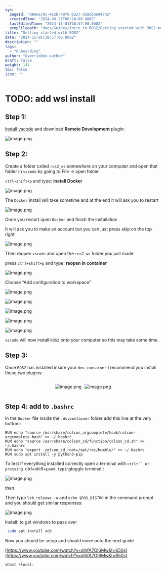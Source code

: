 ```yaml
---
sys:
  pageId: "89e0a78c-4e2b-4070-b327-d28cb0694742"
  createdTime: "2024-08-21T00:24:00.000Z"
  lastEditedTime: "2024-11-01T18:57:00.000Z"
  propFilepath: "docs/Guides/intro_to_ROS2/Getting started with ROS2.md"
title: "Getting started with ROS2"
date: "2024-11-01T18:57:00.000Z"
description: ""
tags:
  - "Onboarding"
author: "Overridden author"
draft: false
weight: 141
toc: false
icon: ""
---
```


# TODO: add wsl install

## Step 1:

[Install vscode](https://code.visualstudio.com/download) and download **Remote Development** plugin:

![image.png](https://prod-files-secure.s3.us-west-2.amazonaws.com/d518164a-d88e-44d1-a4ee-3adb3bd8bce0/efb52993-1881-4a40-b95e-6f020334f022/image.png?X-Amz-Algorithm=AWS4-HMAC-SHA256&X-Amz-Content-Sha256=UNSIGNED-PAYLOAD&X-Amz-Credential=ASIAZI2LB466R2BCVLUC%2F20250423%2Fus-west-2%2Fs3%2Faws4_request&X-Amz-Date=20250423T022210Z&X-Amz-Expires=3600&X-Amz-Security-Token=IQoJb3JpZ2luX2VjEFkaCXVzLXdlc3QtMiJHMEUCIFvsISWCo9LIaMnMs60r7Y5AUaI71pjmFD0alScfHCO6AiEA%2FNpFZQHggl%2BcJLmnJ7Doh99htI0%2B1wMZtjrqwatuyTIqiAQI4v%2F%2F%2F%2F%2F%2F%2F%2F%2F%2FARAAGgw2Mzc0MjMxODM4MDUiDBsvwtBub7MBH23CLCrcAx4ve293PGZ3tbLQMXNTcfHFk1srGl%2FhJ%2Fh7oxmviBy8WG3v2UOJnOFTBhwJy7KLOwV2a6o4Avib2Cm0xO7%2BE5zyX3V2uJH4svQw8fsiUk8CwLrCcwLmSphs7pJwk7eem1con6MF3%2BZGekm%2FKfzH7jJg8mJt6He%2FRdC%2FG58tj%2FROD3LwWFfIToKG4AkaK7RNbwbib6wIn2eIoXxLgSQBGisgwT7g0OKb5Zx6NmQxKbrUUraPd6tBo5RMtIIygvQwuM8NrQW5Z4wqRpbc%2FekRD7flElUlzKGqbLz1sdyKKfj2O2ZFjTLfjcSTcuyVgAHh2IDf3xs3eR2bUM7671NsY0ibFk%2B8eXS4By0PJfgRDyKVhxBQvPPkM97mJ5hwOCynWV8qTthQzxE5HsWpBThTuFfaXUZ49FAp1hEaqO5eXkP1%2BFPmixIvX%2Ba95X0ZK0TfAzRg%2BNCY%2BG90y9alx9ANF%2Bz7jpQupXg%2Ff9f3h9TA0%2Fz310yjHrVd0yHV3AzPy53OetPqofu%2BXsacXlGniRLje6a61ODOcakgxxJUqsv2lI3hJB5r%2B5EcgMDAT8UArOj6RcXf%2F8CgEdYLksyagHxfuRkVPwne3M42roarC%2BWgU5fKg5buRpP1kB0oz14LMPnzoMAGOqUBNfLOxyzAzUrgLCxXtSuMi73%2F6uGDPV8gUoqbc4qyVpqJjnEfJEND6MDLLOcJOK7h1P6wy3F1dW0hOIUxgOm6M2op6kWXRkIdFhOeeI5S%2FYDjuBaF84cOn80R891rdpgBFVlM2N6seTDeLMZxtrg%2BkBlcNv8SoVH6ZM44G016dbtqqzegsYm4Cm10Sd9Eb8TK7x3WRBm9zspZae%2BF82qxLlhbIK5g&X-Amz-Signature=e09add36baba0c76ed98e23196d215f57880922b2a032daff397b43dc99f7220&X-Amz-SignedHeaders=host&x-id=GetObject)

## Step 2:

Create a folder called `ros2_ws` somewhere on your computer and open that folder in `vscode` by going to File → open folder 

`ctrl+shift+p` and type: **Install Docker**

![image.png](https://prod-files-secure.s3.us-west-2.amazonaws.com/d518164a-d88e-44d1-a4ee-3adb3bd8bce0/2269dc0e-1cd5-47ff-bceb-c04ad9b2eab0/image.png?X-Amz-Algorithm=AWS4-HMAC-SHA256&X-Amz-Content-Sha256=UNSIGNED-PAYLOAD&X-Amz-Credential=ASIAZI2LB466R2BCVLUC%2F20250423%2Fus-west-2%2Fs3%2Faws4_request&X-Amz-Date=20250423T022210Z&X-Amz-Expires=3600&X-Amz-Security-Token=IQoJb3JpZ2luX2VjEFkaCXVzLXdlc3QtMiJHMEUCIFvsISWCo9LIaMnMs60r7Y5AUaI71pjmFD0alScfHCO6AiEA%2FNpFZQHggl%2BcJLmnJ7Doh99htI0%2B1wMZtjrqwatuyTIqiAQI4v%2F%2F%2F%2F%2F%2F%2F%2F%2F%2FARAAGgw2Mzc0MjMxODM4MDUiDBsvwtBub7MBH23CLCrcAx4ve293PGZ3tbLQMXNTcfHFk1srGl%2FhJ%2Fh7oxmviBy8WG3v2UOJnOFTBhwJy7KLOwV2a6o4Avib2Cm0xO7%2BE5zyX3V2uJH4svQw8fsiUk8CwLrCcwLmSphs7pJwk7eem1con6MF3%2BZGekm%2FKfzH7jJg8mJt6He%2FRdC%2FG58tj%2FROD3LwWFfIToKG4AkaK7RNbwbib6wIn2eIoXxLgSQBGisgwT7g0OKb5Zx6NmQxKbrUUraPd6tBo5RMtIIygvQwuM8NrQW5Z4wqRpbc%2FekRD7flElUlzKGqbLz1sdyKKfj2O2ZFjTLfjcSTcuyVgAHh2IDf3xs3eR2bUM7671NsY0ibFk%2B8eXS4By0PJfgRDyKVhxBQvPPkM97mJ5hwOCynWV8qTthQzxE5HsWpBThTuFfaXUZ49FAp1hEaqO5eXkP1%2BFPmixIvX%2Ba95X0ZK0TfAzRg%2BNCY%2BG90y9alx9ANF%2Bz7jpQupXg%2Ff9f3h9TA0%2Fz310yjHrVd0yHV3AzPy53OetPqofu%2BXsacXlGniRLje6a61ODOcakgxxJUqsv2lI3hJB5r%2B5EcgMDAT8UArOj6RcXf%2F8CgEdYLksyagHxfuRkVPwne3M42roarC%2BWgU5fKg5buRpP1kB0oz14LMPnzoMAGOqUBNfLOxyzAzUrgLCxXtSuMi73%2F6uGDPV8gUoqbc4qyVpqJjnEfJEND6MDLLOcJOK7h1P6wy3F1dW0hOIUxgOm6M2op6kWXRkIdFhOeeI5S%2FYDjuBaF84cOn80R891rdpgBFVlM2N6seTDeLMZxtrg%2BkBlcNv8SoVH6ZM44G016dbtqqzegsYm4Cm10Sd9Eb8TK7x3WRBm9zspZae%2BF82qxLlhbIK5g&X-Amz-Signature=713aeb78b52a759502f49684e0a19ba555d2238119dff2ce7673e4f0b58111dd&X-Amz-SignedHeaders=host&x-id=GetObject)

The `Docker` install will take sometime and at the end it will ask you to restart

![image.png](https://prod-files-secure.s3.us-west-2.amazonaws.com/d518164a-d88e-44d1-a4ee-3adb3bd8bce0/ed233f78-be33-4b1f-b89c-9c346c0e961e/image.png?X-Amz-Algorithm=AWS4-HMAC-SHA256&X-Amz-Content-Sha256=UNSIGNED-PAYLOAD&X-Amz-Credential=ASIAZI2LB466R2BCVLUC%2F20250423%2Fus-west-2%2Fs3%2Faws4_request&X-Amz-Date=20250423T022210Z&X-Amz-Expires=3600&X-Amz-Security-Token=IQoJb3JpZ2luX2VjEFkaCXVzLXdlc3QtMiJHMEUCIFvsISWCo9LIaMnMs60r7Y5AUaI71pjmFD0alScfHCO6AiEA%2FNpFZQHggl%2BcJLmnJ7Doh99htI0%2B1wMZtjrqwatuyTIqiAQI4v%2F%2F%2F%2F%2F%2F%2F%2F%2F%2FARAAGgw2Mzc0MjMxODM4MDUiDBsvwtBub7MBH23CLCrcAx4ve293PGZ3tbLQMXNTcfHFk1srGl%2FhJ%2Fh7oxmviBy8WG3v2UOJnOFTBhwJy7KLOwV2a6o4Avib2Cm0xO7%2BE5zyX3V2uJH4svQw8fsiUk8CwLrCcwLmSphs7pJwk7eem1con6MF3%2BZGekm%2FKfzH7jJg8mJt6He%2FRdC%2FG58tj%2FROD3LwWFfIToKG4AkaK7RNbwbib6wIn2eIoXxLgSQBGisgwT7g0OKb5Zx6NmQxKbrUUraPd6tBo5RMtIIygvQwuM8NrQW5Z4wqRpbc%2FekRD7flElUlzKGqbLz1sdyKKfj2O2ZFjTLfjcSTcuyVgAHh2IDf3xs3eR2bUM7671NsY0ibFk%2B8eXS4By0PJfgRDyKVhxBQvPPkM97mJ5hwOCynWV8qTthQzxE5HsWpBThTuFfaXUZ49FAp1hEaqO5eXkP1%2BFPmixIvX%2Ba95X0ZK0TfAzRg%2BNCY%2BG90y9alx9ANF%2Bz7jpQupXg%2Ff9f3h9TA0%2Fz310yjHrVd0yHV3AzPy53OetPqofu%2BXsacXlGniRLje6a61ODOcakgxxJUqsv2lI3hJB5r%2B5EcgMDAT8UArOj6RcXf%2F8CgEdYLksyagHxfuRkVPwne3M42roarC%2BWgU5fKg5buRpP1kB0oz14LMPnzoMAGOqUBNfLOxyzAzUrgLCxXtSuMi73%2F6uGDPV8gUoqbc4qyVpqJjnEfJEND6MDLLOcJOK7h1P6wy3F1dW0hOIUxgOm6M2op6kWXRkIdFhOeeI5S%2FYDjuBaF84cOn80R891rdpgBFVlM2N6seTDeLMZxtrg%2BkBlcNv8SoVH6ZM44G016dbtqqzegsYm4Cm10Sd9Eb8TK7x3WRBm9zspZae%2BF82qxLlhbIK5g&X-Amz-Signature=90a1d436a0b90e6edd11da316869bd8eaf328c5fb90442508a5434f7eaf92c69&X-Amz-SignedHeaders=host&x-id=GetObject)

Once you restart open `Docker` and finish the installation

It will ask you to make an account but you can just press skip on the top right

![image.png](https://prod-files-secure.s3.us-west-2.amazonaws.com/d518164a-d88e-44d1-a4ee-3adb3bd8bce0/21010ad9-1659-4fd9-9f59-9932a09b2a3d/image.png?X-Amz-Algorithm=AWS4-HMAC-SHA256&X-Amz-Content-Sha256=UNSIGNED-PAYLOAD&X-Amz-Credential=ASIAZI2LB466R2BCVLUC%2F20250423%2Fus-west-2%2Fs3%2Faws4_request&X-Amz-Date=20250423T022210Z&X-Amz-Expires=3600&X-Amz-Security-Token=IQoJb3JpZ2luX2VjEFkaCXVzLXdlc3QtMiJHMEUCIFvsISWCo9LIaMnMs60r7Y5AUaI71pjmFD0alScfHCO6AiEA%2FNpFZQHggl%2BcJLmnJ7Doh99htI0%2B1wMZtjrqwatuyTIqiAQI4v%2F%2F%2F%2F%2F%2F%2F%2F%2F%2FARAAGgw2Mzc0MjMxODM4MDUiDBsvwtBub7MBH23CLCrcAx4ve293PGZ3tbLQMXNTcfHFk1srGl%2FhJ%2Fh7oxmviBy8WG3v2UOJnOFTBhwJy7KLOwV2a6o4Avib2Cm0xO7%2BE5zyX3V2uJH4svQw8fsiUk8CwLrCcwLmSphs7pJwk7eem1con6MF3%2BZGekm%2FKfzH7jJg8mJt6He%2FRdC%2FG58tj%2FROD3LwWFfIToKG4AkaK7RNbwbib6wIn2eIoXxLgSQBGisgwT7g0OKb5Zx6NmQxKbrUUraPd6tBo5RMtIIygvQwuM8NrQW5Z4wqRpbc%2FekRD7flElUlzKGqbLz1sdyKKfj2O2ZFjTLfjcSTcuyVgAHh2IDf3xs3eR2bUM7671NsY0ibFk%2B8eXS4By0PJfgRDyKVhxBQvPPkM97mJ5hwOCynWV8qTthQzxE5HsWpBThTuFfaXUZ49FAp1hEaqO5eXkP1%2BFPmixIvX%2Ba95X0ZK0TfAzRg%2BNCY%2BG90y9alx9ANF%2Bz7jpQupXg%2Ff9f3h9TA0%2Fz310yjHrVd0yHV3AzPy53OetPqofu%2BXsacXlGniRLje6a61ODOcakgxxJUqsv2lI3hJB5r%2B5EcgMDAT8UArOj6RcXf%2F8CgEdYLksyagHxfuRkVPwne3M42roarC%2BWgU5fKg5buRpP1kB0oz14LMPnzoMAGOqUBNfLOxyzAzUrgLCxXtSuMi73%2F6uGDPV8gUoqbc4qyVpqJjnEfJEND6MDLLOcJOK7h1P6wy3F1dW0hOIUxgOm6M2op6kWXRkIdFhOeeI5S%2FYDjuBaF84cOn80R891rdpgBFVlM2N6seTDeLMZxtrg%2BkBlcNv8SoVH6ZM44G016dbtqqzegsYm4Cm10Sd9Eb8TK7x3WRBm9zspZae%2BF82qxLlhbIK5g&X-Amz-Signature=61d1690c01356d874888306a12bb98ebba1df389c4c97ae6f78a8ea9df70ae8b&X-Amz-SignedHeaders=host&x-id=GetObject)

Then reopen `vscode` and open the `ros2_ws` folder you just made

press `ctrl+shift+p` and type: **reopen in container**

![image.png](https://prod-files-secure.s3.us-west-2.amazonaws.com/d518164a-d88e-44d1-a4ee-3adb3bd8bce0/4e93b8c2-41ad-488c-8095-c74205196118/image.png?X-Amz-Algorithm=AWS4-HMAC-SHA256&X-Amz-Content-Sha256=UNSIGNED-PAYLOAD&X-Amz-Credential=ASIAZI2LB466R2BCVLUC%2F20250423%2Fus-west-2%2Fs3%2Faws4_request&X-Amz-Date=20250423T022210Z&X-Amz-Expires=3600&X-Amz-Security-Token=IQoJb3JpZ2luX2VjEFkaCXVzLXdlc3QtMiJHMEUCIFvsISWCo9LIaMnMs60r7Y5AUaI71pjmFD0alScfHCO6AiEA%2FNpFZQHggl%2BcJLmnJ7Doh99htI0%2B1wMZtjrqwatuyTIqiAQI4v%2F%2F%2F%2F%2F%2F%2F%2F%2F%2FARAAGgw2Mzc0MjMxODM4MDUiDBsvwtBub7MBH23CLCrcAx4ve293PGZ3tbLQMXNTcfHFk1srGl%2FhJ%2Fh7oxmviBy8WG3v2UOJnOFTBhwJy7KLOwV2a6o4Avib2Cm0xO7%2BE5zyX3V2uJH4svQw8fsiUk8CwLrCcwLmSphs7pJwk7eem1con6MF3%2BZGekm%2FKfzH7jJg8mJt6He%2FRdC%2FG58tj%2FROD3LwWFfIToKG4AkaK7RNbwbib6wIn2eIoXxLgSQBGisgwT7g0OKb5Zx6NmQxKbrUUraPd6tBo5RMtIIygvQwuM8NrQW5Z4wqRpbc%2FekRD7flElUlzKGqbLz1sdyKKfj2O2ZFjTLfjcSTcuyVgAHh2IDf3xs3eR2bUM7671NsY0ibFk%2B8eXS4By0PJfgRDyKVhxBQvPPkM97mJ5hwOCynWV8qTthQzxE5HsWpBThTuFfaXUZ49FAp1hEaqO5eXkP1%2BFPmixIvX%2Ba95X0ZK0TfAzRg%2BNCY%2BG90y9alx9ANF%2Bz7jpQupXg%2Ff9f3h9TA0%2Fz310yjHrVd0yHV3AzPy53OetPqofu%2BXsacXlGniRLje6a61ODOcakgxxJUqsv2lI3hJB5r%2B5EcgMDAT8UArOj6RcXf%2F8CgEdYLksyagHxfuRkVPwne3M42roarC%2BWgU5fKg5buRpP1kB0oz14LMPnzoMAGOqUBNfLOxyzAzUrgLCxXtSuMi73%2F6uGDPV8gUoqbc4qyVpqJjnEfJEND6MDLLOcJOK7h1P6wy3F1dW0hOIUxgOm6M2op6kWXRkIdFhOeeI5S%2FYDjuBaF84cOn80R891rdpgBFVlM2N6seTDeLMZxtrg%2BkBlcNv8SoVH6ZM44G016dbtqqzegsYm4Cm10Sd9Eb8TK7x3WRBm9zspZae%2BF82qxLlhbIK5g&X-Amz-Signature=8a9833d5710c2f149636ed5b8270f6a719748eb7ccbbe1e6f6e53cf46b208e86&X-Amz-SignedHeaders=host&x-id=GetObject)

Choose “Add configuration to workspace”

![image.png](https://prod-files-secure.s3.us-west-2.amazonaws.com/d518164a-d88e-44d1-a4ee-3adb3bd8bce0/9560b282-5060-4989-ba37-97e7b2c22476/image.png?X-Amz-Algorithm=AWS4-HMAC-SHA256&X-Amz-Content-Sha256=UNSIGNED-PAYLOAD&X-Amz-Credential=ASIAZI2LB466R2BCVLUC%2F20250423%2Fus-west-2%2Fs3%2Faws4_request&X-Amz-Date=20250423T022210Z&X-Amz-Expires=3600&X-Amz-Security-Token=IQoJb3JpZ2luX2VjEFkaCXVzLXdlc3QtMiJHMEUCIFvsISWCo9LIaMnMs60r7Y5AUaI71pjmFD0alScfHCO6AiEA%2FNpFZQHggl%2BcJLmnJ7Doh99htI0%2B1wMZtjrqwatuyTIqiAQI4v%2F%2F%2F%2F%2F%2F%2F%2F%2F%2FARAAGgw2Mzc0MjMxODM4MDUiDBsvwtBub7MBH23CLCrcAx4ve293PGZ3tbLQMXNTcfHFk1srGl%2FhJ%2Fh7oxmviBy8WG3v2UOJnOFTBhwJy7KLOwV2a6o4Avib2Cm0xO7%2BE5zyX3V2uJH4svQw8fsiUk8CwLrCcwLmSphs7pJwk7eem1con6MF3%2BZGekm%2FKfzH7jJg8mJt6He%2FRdC%2FG58tj%2FROD3LwWFfIToKG4AkaK7RNbwbib6wIn2eIoXxLgSQBGisgwT7g0OKb5Zx6NmQxKbrUUraPd6tBo5RMtIIygvQwuM8NrQW5Z4wqRpbc%2FekRD7flElUlzKGqbLz1sdyKKfj2O2ZFjTLfjcSTcuyVgAHh2IDf3xs3eR2bUM7671NsY0ibFk%2B8eXS4By0PJfgRDyKVhxBQvPPkM97mJ5hwOCynWV8qTthQzxE5HsWpBThTuFfaXUZ49FAp1hEaqO5eXkP1%2BFPmixIvX%2Ba95X0ZK0TfAzRg%2BNCY%2BG90y9alx9ANF%2Bz7jpQupXg%2Ff9f3h9TA0%2Fz310yjHrVd0yHV3AzPy53OetPqofu%2BXsacXlGniRLje6a61ODOcakgxxJUqsv2lI3hJB5r%2B5EcgMDAT8UArOj6RcXf%2F8CgEdYLksyagHxfuRkVPwne3M42roarC%2BWgU5fKg5buRpP1kB0oz14LMPnzoMAGOqUBNfLOxyzAzUrgLCxXtSuMi73%2F6uGDPV8gUoqbc4qyVpqJjnEfJEND6MDLLOcJOK7h1P6wy3F1dW0hOIUxgOm6M2op6kWXRkIdFhOeeI5S%2FYDjuBaF84cOn80R891rdpgBFVlM2N6seTDeLMZxtrg%2BkBlcNv8SoVH6ZM44G016dbtqqzegsYm4Cm10Sd9Eb8TK7x3WRBm9zspZae%2BF82qxLlhbIK5g&X-Amz-Signature=7b6a7591e018fedce057df479e3e326687961e1e782508b1a1ec328e963607e6&X-Amz-SignedHeaders=host&x-id=GetObject)

![image.png](https://prod-files-secure.s3.us-west-2.amazonaws.com/d518164a-d88e-44d1-a4ee-3adb3bd8bce0/2ee63f81-886b-48e8-a553-dc6e5eac99e4/image.png?X-Amz-Algorithm=AWS4-HMAC-SHA256&X-Amz-Content-Sha256=UNSIGNED-PAYLOAD&X-Amz-Credential=ASIAZI2LB466R2BCVLUC%2F20250423%2Fus-west-2%2Fs3%2Faws4_request&X-Amz-Date=20250423T022210Z&X-Amz-Expires=3600&X-Amz-Security-Token=IQoJb3JpZ2luX2VjEFkaCXVzLXdlc3QtMiJHMEUCIFvsISWCo9LIaMnMs60r7Y5AUaI71pjmFD0alScfHCO6AiEA%2FNpFZQHggl%2BcJLmnJ7Doh99htI0%2B1wMZtjrqwatuyTIqiAQI4v%2F%2F%2F%2F%2F%2F%2F%2F%2F%2FARAAGgw2Mzc0MjMxODM4MDUiDBsvwtBub7MBH23CLCrcAx4ve293PGZ3tbLQMXNTcfHFk1srGl%2FhJ%2Fh7oxmviBy8WG3v2UOJnOFTBhwJy7KLOwV2a6o4Avib2Cm0xO7%2BE5zyX3V2uJH4svQw8fsiUk8CwLrCcwLmSphs7pJwk7eem1con6MF3%2BZGekm%2FKfzH7jJg8mJt6He%2FRdC%2FG58tj%2FROD3LwWFfIToKG4AkaK7RNbwbib6wIn2eIoXxLgSQBGisgwT7g0OKb5Zx6NmQxKbrUUraPd6tBo5RMtIIygvQwuM8NrQW5Z4wqRpbc%2FekRD7flElUlzKGqbLz1sdyKKfj2O2ZFjTLfjcSTcuyVgAHh2IDf3xs3eR2bUM7671NsY0ibFk%2B8eXS4By0PJfgRDyKVhxBQvPPkM97mJ5hwOCynWV8qTthQzxE5HsWpBThTuFfaXUZ49FAp1hEaqO5eXkP1%2BFPmixIvX%2Ba95X0ZK0TfAzRg%2BNCY%2BG90y9alx9ANF%2Bz7jpQupXg%2Ff9f3h9TA0%2Fz310yjHrVd0yHV3AzPy53OetPqofu%2BXsacXlGniRLje6a61ODOcakgxxJUqsv2lI3hJB5r%2B5EcgMDAT8UArOj6RcXf%2F8CgEdYLksyagHxfuRkVPwne3M42roarC%2BWgU5fKg5buRpP1kB0oz14LMPnzoMAGOqUBNfLOxyzAzUrgLCxXtSuMi73%2F6uGDPV8gUoqbc4qyVpqJjnEfJEND6MDLLOcJOK7h1P6wy3F1dW0hOIUxgOm6M2op6kWXRkIdFhOeeI5S%2FYDjuBaF84cOn80R891rdpgBFVlM2N6seTDeLMZxtrg%2BkBlcNv8SoVH6ZM44G016dbtqqzegsYm4Cm10Sd9Eb8TK7x3WRBm9zspZae%2BF82qxLlhbIK5g&X-Amz-Signature=f1bab13be0449013c43af08756367b2cc0396ebde700d93d9eda50fe65343e09&X-Amz-SignedHeaders=host&x-id=GetObject)

![image.png](https://prod-files-secure.s3.us-west-2.amazonaws.com/d518164a-d88e-44d1-a4ee-3adb3bd8bce0/ae1580b2-b048-407e-aed9-b584224a7a04/image.png?X-Amz-Algorithm=AWS4-HMAC-SHA256&X-Amz-Content-Sha256=UNSIGNED-PAYLOAD&X-Amz-Credential=ASIAZI2LB466R2BCVLUC%2F20250423%2Fus-west-2%2Fs3%2Faws4_request&X-Amz-Date=20250423T022210Z&X-Amz-Expires=3600&X-Amz-Security-Token=IQoJb3JpZ2luX2VjEFkaCXVzLXdlc3QtMiJHMEUCIFvsISWCo9LIaMnMs60r7Y5AUaI71pjmFD0alScfHCO6AiEA%2FNpFZQHggl%2BcJLmnJ7Doh99htI0%2B1wMZtjrqwatuyTIqiAQI4v%2F%2F%2F%2F%2F%2F%2F%2F%2F%2FARAAGgw2Mzc0MjMxODM4MDUiDBsvwtBub7MBH23CLCrcAx4ve293PGZ3tbLQMXNTcfHFk1srGl%2FhJ%2Fh7oxmviBy8WG3v2UOJnOFTBhwJy7KLOwV2a6o4Avib2Cm0xO7%2BE5zyX3V2uJH4svQw8fsiUk8CwLrCcwLmSphs7pJwk7eem1con6MF3%2BZGekm%2FKfzH7jJg8mJt6He%2FRdC%2FG58tj%2FROD3LwWFfIToKG4AkaK7RNbwbib6wIn2eIoXxLgSQBGisgwT7g0OKb5Zx6NmQxKbrUUraPd6tBo5RMtIIygvQwuM8NrQW5Z4wqRpbc%2FekRD7flElUlzKGqbLz1sdyKKfj2O2ZFjTLfjcSTcuyVgAHh2IDf3xs3eR2bUM7671NsY0ibFk%2B8eXS4By0PJfgRDyKVhxBQvPPkM97mJ5hwOCynWV8qTthQzxE5HsWpBThTuFfaXUZ49FAp1hEaqO5eXkP1%2BFPmixIvX%2Ba95X0ZK0TfAzRg%2BNCY%2BG90y9alx9ANF%2Bz7jpQupXg%2Ff9f3h9TA0%2Fz310yjHrVd0yHV3AzPy53OetPqofu%2BXsacXlGniRLje6a61ODOcakgxxJUqsv2lI3hJB5r%2B5EcgMDAT8UArOj6RcXf%2F8CgEdYLksyagHxfuRkVPwne3M42roarC%2BWgU5fKg5buRpP1kB0oz14LMPnzoMAGOqUBNfLOxyzAzUrgLCxXtSuMi73%2F6uGDPV8gUoqbc4qyVpqJjnEfJEND6MDLLOcJOK7h1P6wy3F1dW0hOIUxgOm6M2op6kWXRkIdFhOeeI5S%2FYDjuBaF84cOn80R891rdpgBFVlM2N6seTDeLMZxtrg%2BkBlcNv8SoVH6ZM44G016dbtqqzegsYm4Cm10Sd9Eb8TK7x3WRBm9zspZae%2BF82qxLlhbIK5g&X-Amz-Signature=30954d3d6dc55b16995b82b9c8c701af4b68ee6ce5027f8dd72dbd7fa7553b84&X-Amz-SignedHeaders=host&x-id=GetObject)

![image.png](https://prod-files-secure.s3.us-west-2.amazonaws.com/d518164a-d88e-44d1-a4ee-3adb3bd8bce0/53255b28-f75e-430f-b9e3-c0ac8577e42b/image.png?X-Amz-Algorithm=AWS4-HMAC-SHA256&X-Amz-Content-Sha256=UNSIGNED-PAYLOAD&X-Amz-Credential=ASIAZI2LB466R2BCVLUC%2F20250423%2Fus-west-2%2Fs3%2Faws4_request&X-Amz-Date=20250423T022210Z&X-Amz-Expires=3600&X-Amz-Security-Token=IQoJb3JpZ2luX2VjEFkaCXVzLXdlc3QtMiJHMEUCIFvsISWCo9LIaMnMs60r7Y5AUaI71pjmFD0alScfHCO6AiEA%2FNpFZQHggl%2BcJLmnJ7Doh99htI0%2B1wMZtjrqwatuyTIqiAQI4v%2F%2F%2F%2F%2F%2F%2F%2F%2F%2FARAAGgw2Mzc0MjMxODM4MDUiDBsvwtBub7MBH23CLCrcAx4ve293PGZ3tbLQMXNTcfHFk1srGl%2FhJ%2Fh7oxmviBy8WG3v2UOJnOFTBhwJy7KLOwV2a6o4Avib2Cm0xO7%2BE5zyX3V2uJH4svQw8fsiUk8CwLrCcwLmSphs7pJwk7eem1con6MF3%2BZGekm%2FKfzH7jJg8mJt6He%2FRdC%2FG58tj%2FROD3LwWFfIToKG4AkaK7RNbwbib6wIn2eIoXxLgSQBGisgwT7g0OKb5Zx6NmQxKbrUUraPd6tBo5RMtIIygvQwuM8NrQW5Z4wqRpbc%2FekRD7flElUlzKGqbLz1sdyKKfj2O2ZFjTLfjcSTcuyVgAHh2IDf3xs3eR2bUM7671NsY0ibFk%2B8eXS4By0PJfgRDyKVhxBQvPPkM97mJ5hwOCynWV8qTthQzxE5HsWpBThTuFfaXUZ49FAp1hEaqO5eXkP1%2BFPmixIvX%2Ba95X0ZK0TfAzRg%2BNCY%2BG90y9alx9ANF%2Bz7jpQupXg%2Ff9f3h9TA0%2Fz310yjHrVd0yHV3AzPy53OetPqofu%2BXsacXlGniRLje6a61ODOcakgxxJUqsv2lI3hJB5r%2B5EcgMDAT8UArOj6RcXf%2F8CgEdYLksyagHxfuRkVPwne3M42roarC%2BWgU5fKg5buRpP1kB0oz14LMPnzoMAGOqUBNfLOxyzAzUrgLCxXtSuMi73%2F6uGDPV8gUoqbc4qyVpqJjnEfJEND6MDLLOcJOK7h1P6wy3F1dW0hOIUxgOm6M2op6kWXRkIdFhOeeI5S%2FYDjuBaF84cOn80R891rdpgBFVlM2N6seTDeLMZxtrg%2BkBlcNv8SoVH6ZM44G016dbtqqzegsYm4Cm10Sd9Eb8TK7x3WRBm9zspZae%2BF82qxLlhbIK5g&X-Amz-Signature=52a9b6f28ad66eb983bcf004b9076f7de7abf2f586dcc7b1d945598dab0ce4d1&X-Amz-SignedHeaders=host&x-id=GetObject)

![image.png](https://prod-files-secure.s3.us-west-2.amazonaws.com/d518164a-d88e-44d1-a4ee-3adb3bd8bce0/7c562767-5af9-4ffb-97d1-327bcdf4ee00/image.png?X-Amz-Algorithm=AWS4-HMAC-SHA256&X-Amz-Content-Sha256=UNSIGNED-PAYLOAD&X-Amz-Credential=ASIAZI2LB466R2BCVLUC%2F20250423%2Fus-west-2%2Fs3%2Faws4_request&X-Amz-Date=20250423T022210Z&X-Amz-Expires=3600&X-Amz-Security-Token=IQoJb3JpZ2luX2VjEFkaCXVzLXdlc3QtMiJHMEUCIFvsISWCo9LIaMnMs60r7Y5AUaI71pjmFD0alScfHCO6AiEA%2FNpFZQHggl%2BcJLmnJ7Doh99htI0%2B1wMZtjrqwatuyTIqiAQI4v%2F%2F%2F%2F%2F%2F%2F%2F%2F%2FARAAGgw2Mzc0MjMxODM4MDUiDBsvwtBub7MBH23CLCrcAx4ve293PGZ3tbLQMXNTcfHFk1srGl%2FhJ%2Fh7oxmviBy8WG3v2UOJnOFTBhwJy7KLOwV2a6o4Avib2Cm0xO7%2BE5zyX3V2uJH4svQw8fsiUk8CwLrCcwLmSphs7pJwk7eem1con6MF3%2BZGekm%2FKfzH7jJg8mJt6He%2FRdC%2FG58tj%2FROD3LwWFfIToKG4AkaK7RNbwbib6wIn2eIoXxLgSQBGisgwT7g0OKb5Zx6NmQxKbrUUraPd6tBo5RMtIIygvQwuM8NrQW5Z4wqRpbc%2FekRD7flElUlzKGqbLz1sdyKKfj2O2ZFjTLfjcSTcuyVgAHh2IDf3xs3eR2bUM7671NsY0ibFk%2B8eXS4By0PJfgRDyKVhxBQvPPkM97mJ5hwOCynWV8qTthQzxE5HsWpBThTuFfaXUZ49FAp1hEaqO5eXkP1%2BFPmixIvX%2Ba95X0ZK0TfAzRg%2BNCY%2BG90y9alx9ANF%2Bz7jpQupXg%2Ff9f3h9TA0%2Fz310yjHrVd0yHV3AzPy53OetPqofu%2BXsacXlGniRLje6a61ODOcakgxxJUqsv2lI3hJB5r%2B5EcgMDAT8UArOj6RcXf%2F8CgEdYLksyagHxfuRkVPwne3M42roarC%2BWgU5fKg5buRpP1kB0oz14LMPnzoMAGOqUBNfLOxyzAzUrgLCxXtSuMi73%2F6uGDPV8gUoqbc4qyVpqJjnEfJEND6MDLLOcJOK7h1P6wy3F1dW0hOIUxgOm6M2op6kWXRkIdFhOeeI5S%2FYDjuBaF84cOn80R891rdpgBFVlM2N6seTDeLMZxtrg%2BkBlcNv8SoVH6ZM44G016dbtqqzegsYm4Cm10Sd9Eb8TK7x3WRBm9zspZae%2BF82qxLlhbIK5g&X-Amz-Signature=9dcd50f02d06f6e17c163adf71148f2f5cd584f07edda7d97fcc339d5d2214ce&X-Amz-SignedHeaders=host&x-id=GetObject)

`vscode` will now install `ROS2` onto your computer so this may take some time.

## Step 3:

Once `ROS2` has installed inside your `dev-container` I recommend you install these two plugins:

<div style="display: flex;flex-direction: row; column-gap:10px; max-width: 630px;justify-content: center;">
<div>

![image.png](https://prod-files-secure.s3.us-west-2.amazonaws.com/d518164a-d88e-44d1-a4ee-3adb3bd8bce0/3fc3d550-5a54-4ba1-ba6b-faa01cdb7369/image.png?X-Amz-Algorithm=AWS4-HMAC-SHA256&X-Amz-Content-Sha256=UNSIGNED-PAYLOAD&X-Amz-Credential=ASIAZI2LB4667SL7BHPA%2F20250423%2Fus-west-2%2Fs3%2Faws4_request&X-Amz-Date=20250423T022216Z&X-Amz-Expires=3600&X-Amz-Security-Token=IQoJb3JpZ2luX2VjEFkaCXVzLXdlc3QtMiJHMEUCID7I6Lh1k50DgLa%2FMttdev4UHuykMikXu5eZs2aoSm0JAiEAlkBB7mR4VqmYU%2FBykybJWjy%2FteOTGxj117WH2TSPUHMqiAQI4v%2F%2F%2F%2F%2F%2F%2F%2F%2F%2FARAAGgw2Mzc0MjMxODM4MDUiDMUHfmlEGarvR9jkpircA0TloFFKYy%2BS4p30EGtUxbbRfXCNKYY8YS2m8M1YTF5TlmC7JV%2Fgz0lZZE5AmXVH6S3F%2BQ7RMUYGZbf4KKIDfIc41zfCfVo7YTN%2B%2ByXaCLrBExkhKBV180FI6mEoTtHNk6WtYBtYUOYb7duR5CS7EdzkyTPDwpNP6heMSMYeCQGNE9mTB3xOMCKdWQirtEANFlCFt3QVzz%2BnBUzw8vvSasgVtYhJqVUimUSvsgqUpP7BFqZRcUzRyMKskql329SaQvT55tiUslgYYtZ3U%2Bwr45diUrLDrLpHC6S6ulW1YzbsdFNyBi9CQpVap%2BmkdLqac%2FRBSHJ5ev3hS38nzlhpsRZOG%2BtvVDyqUBhDtVyrPXi45o0p0k6ikIFZDQnNNr7CRESgJwokJUKBWD0Miqd%2F3685RMfYneP8JZ6OQw5JViBTt8rey9FDXPQKqvncTuC8M3DpVL7h1Y57KOHW8%2BfWxOc2ZBnfmy%2BWFv10h5mYsQufq8Fl%2B84%2FyUEvy7kg2YJL2bi0lnzSxGGjI266Cn5XjWEhGsk8Hh3yDHcIxHa8wsa4pyt0HbEuclZgvLnqJHMu3lNmkYUJGye18U%2F7z4nQQ1qG2m4k2KRL5Z%2BTTWi3pO3j48DQtSd8RJDREFN0MO%2FyoMAGOqUBjqpF%2FYQYDkvhO1k4fWBKbQxlpHgTSasCyFwyfbO6pPOIRJX%2FEvx91K8AjkVnIHRO1DpM4G9Bh39ctxmcATgUDxL0e3b3YWqpsrH312HQx3cLmMUsCZkpj%2BON9%2BdLEYcOHxMbeEk%2Fbss4jIGoI4Un%2BXP%2BfHsRvEwQJWeeGerUWX31eYI0DBCzlGl7s87xz1%2FfJVVHRTF%2FmVnhgVmEKEZ9UbcEgLy3&X-Amz-Signature=5be3807e885b1700ce8d5b2b2eb1b3a258e7da5b3b0b7880ae764b81c94d3675&X-Amz-SignedHeaders=host&x-id=GetObject)

</div>
<div>

![image.png](https://prod-files-secure.s3.us-west-2.amazonaws.com/d518164a-d88e-44d1-a4ee-3adb3bd8bce0/d994cc66-13c2-4093-a5a3-f84cf4601a82/image.png?X-Amz-Algorithm=AWS4-HMAC-SHA256&X-Amz-Content-Sha256=UNSIGNED-PAYLOAD&X-Amz-Credential=ASIAZI2LB4662WMKG5DU%2F20250423%2Fus-west-2%2Fs3%2Faws4_request&X-Amz-Date=20250423T022216Z&X-Amz-Expires=3600&X-Amz-Security-Token=IQoJb3JpZ2luX2VjEFkaCXVzLXdlc3QtMiJHMEUCIQCBmx5GQVk7sfLP9Gvr2JfEQs8tALndhuikmrxX%2FR2LnwIge2WTzlfrSzBWxR%2BS9qJb6wnXwySoZwmrbA5eWT9g4n4qiAQI4v%2F%2F%2F%2F%2F%2F%2F%2F%2F%2FARAAGgw2Mzc0MjMxODM4MDUiDNkPo4AjN2KxOhWmdCrcA6%2B8P0CYg3yBZIg%2BjXmzrZb%2BaBHLetlJWIgosCE6mg7Riyd9%2Bz%2FvXw8BrekE1CeLLVLbq2rDrdJgoOX6FMvOBxjDNMy1blohvb7wcZEmegjzsSfFHGlwDODgNbgXGhZbxLbKAChXmq8surgSMHbSm0%2FP83WAFgrhPRKnRLwrOMLsUHX903F8hEqhnt0M%2FMmxCMF1YUYx8VaKflYc%2B%2BCfFGOeMV2P5vEBAdLIHJJIc0LmcQ0I0IPvjwltNywN6XT%2BgoYqoVNhjWs31xc4n0zG%2FHzlFV4VfKU55vNz%2BnZsx%2F35%2BGYFe6WmRdWQnGvK2gaZZiPnNYkxE%2FngM4in2t47%2BcsogZXgV7OllYepAg6FWj8ycP4sG8677%2Fz6uWtR6XDb4KZQiAg6mYYYngLIN%2FR9ybzsnOYObxwwrSLJutV35KnnZ7IFPRHIhodvXYGZ5QGxAytaUjgBDaJinrXuwk36d%2FjFofPR%2Bo3sErxujRroXoIfQ9t72eKSZPkdGtEJm8IqOY17qudtLWSRw0yFhLF%2BZy0lwX9nWA4I1082TtQeQk4qzPkOZu023xaUn%2BASuoJUfkeKVMqRaD8vyxHlni54AnrySdP26coayoTHJ%2FOBJaB2abt8%2FTBeVdlmYl%2FwMOXyoMAGOqUB1DiJ94X3ilQP0mep78zt9tw6cKspxJAA%2B0BDwfNw0KCikmV0%2Fo4lwdmnSEFN6IvY30p8PZcVc%2FID1Z59oELpWD28E%2B7eRPTlh%2BDTJVZPpm61u%2Bd8q0PK9IoPJHfibn%2BPczNPfLH4hiJqddNuXPTMjIXVM778kMmauF8QMwzmaENpFglIYPQdXmMWalcw4BL4mUIkfRGML8V1y1AQ1osDEWsvKwYC&X-Amz-Signature=51d6991db1abc14bcc0f99527d930037f7a6be405760503873c18332883a7a31&X-Amz-SignedHeaders=host&x-id=GetObject)

</div>
</div>

## Step 4: add to `.bashrc`

In the `Docker` file inside the `.devcontainer` folder add this line at the very bottom: 

```docker
RUN echo "source /usr/share/colcon_argcomplete/hook/colcon-argcomplete.bash" >> ~/.bashrc
RUN echo "source /usr/share/colcon_cd/function/colcon_cd.sh" >> ~/.bashrc
RUN echo "export _colcon_cd_root=/opt/ros/humble/" >> ~/.bashrc
RUN sudo apt install -y python3-pip 
```

To test if everything installed correctly open a terminal with `ctrl+`` or pressing `ctrl+shift+p` and typing `toggle terminal`:

![image.png](https://prod-files-secure.s3.us-west-2.amazonaws.com/d518164a-d88e-44d1-a4ee-3adb3bd8bce0/6a4943d8-b04e-4c02-9a58-775f3384d1a5/image.png?X-Amz-Algorithm=AWS4-HMAC-SHA256&X-Amz-Content-Sha256=UNSIGNED-PAYLOAD&X-Amz-Credential=ASIAZI2LB466R2BCVLUC%2F20250423%2Fus-west-2%2Fs3%2Faws4_request&X-Amz-Date=20250423T022210Z&X-Amz-Expires=3600&X-Amz-Security-Token=IQoJb3JpZ2luX2VjEFkaCXVzLXdlc3QtMiJHMEUCIFvsISWCo9LIaMnMs60r7Y5AUaI71pjmFD0alScfHCO6AiEA%2FNpFZQHggl%2BcJLmnJ7Doh99htI0%2B1wMZtjrqwatuyTIqiAQI4v%2F%2F%2F%2F%2F%2F%2F%2F%2F%2FARAAGgw2Mzc0MjMxODM4MDUiDBsvwtBub7MBH23CLCrcAx4ve293PGZ3tbLQMXNTcfHFk1srGl%2FhJ%2Fh7oxmviBy8WG3v2UOJnOFTBhwJy7KLOwV2a6o4Avib2Cm0xO7%2BE5zyX3V2uJH4svQw8fsiUk8CwLrCcwLmSphs7pJwk7eem1con6MF3%2BZGekm%2FKfzH7jJg8mJt6He%2FRdC%2FG58tj%2FROD3LwWFfIToKG4AkaK7RNbwbib6wIn2eIoXxLgSQBGisgwT7g0OKb5Zx6NmQxKbrUUraPd6tBo5RMtIIygvQwuM8NrQW5Z4wqRpbc%2FekRD7flElUlzKGqbLz1sdyKKfj2O2ZFjTLfjcSTcuyVgAHh2IDf3xs3eR2bUM7671NsY0ibFk%2B8eXS4By0PJfgRDyKVhxBQvPPkM97mJ5hwOCynWV8qTthQzxE5HsWpBThTuFfaXUZ49FAp1hEaqO5eXkP1%2BFPmixIvX%2Ba95X0ZK0TfAzRg%2BNCY%2BG90y9alx9ANF%2Bz7jpQupXg%2Ff9f3h9TA0%2Fz310yjHrVd0yHV3AzPy53OetPqofu%2BXsacXlGniRLje6a61ODOcakgxxJUqsv2lI3hJB5r%2B5EcgMDAT8UArOj6RcXf%2F8CgEdYLksyagHxfuRkVPwne3M42roarC%2BWgU5fKg5buRpP1kB0oz14LMPnzoMAGOqUBNfLOxyzAzUrgLCxXtSuMi73%2F6uGDPV8gUoqbc4qyVpqJjnEfJEND6MDLLOcJOK7h1P6wy3F1dW0hOIUxgOm6M2op6kWXRkIdFhOeeI5S%2FYDjuBaF84cOn80R891rdpgBFVlM2N6seTDeLMZxtrg%2BkBlcNv8SoVH6ZM44G016dbtqqzegsYm4Cm10Sd9Eb8TK7x3WRBm9zspZae%2BF82qxLlhbIK5g&X-Amz-Signature=e6e210b033c5403bd86e3a22819ac6678817d30ab83909e8197dfd73f62f6f99&X-Amz-SignedHeaders=host&x-id=GetObject)

then 

Then type `lsb_release -a` and `echo $ROS_DISTRO` in the command prompt and you should get similar responses:

![image.png](https://prod-files-secure.s3.us-west-2.amazonaws.com/d518164a-d88e-44d1-a4ee-3adb3bd8bce0/3e635dec-a805-4e85-8b9e-d000e5b71a4e/image.png?X-Amz-Algorithm=AWS4-HMAC-SHA256&X-Amz-Content-Sha256=UNSIGNED-PAYLOAD&X-Amz-Credential=ASIAZI2LB466R2BCVLUC%2F20250423%2Fus-west-2%2Fs3%2Faws4_request&X-Amz-Date=20250423T022210Z&X-Amz-Expires=3600&X-Amz-Security-Token=IQoJb3JpZ2luX2VjEFkaCXVzLXdlc3QtMiJHMEUCIFvsISWCo9LIaMnMs60r7Y5AUaI71pjmFD0alScfHCO6AiEA%2FNpFZQHggl%2BcJLmnJ7Doh99htI0%2B1wMZtjrqwatuyTIqiAQI4v%2F%2F%2F%2F%2F%2F%2F%2F%2F%2FARAAGgw2Mzc0MjMxODM4MDUiDBsvwtBub7MBH23CLCrcAx4ve293PGZ3tbLQMXNTcfHFk1srGl%2FhJ%2Fh7oxmviBy8WG3v2UOJnOFTBhwJy7KLOwV2a6o4Avib2Cm0xO7%2BE5zyX3V2uJH4svQw8fsiUk8CwLrCcwLmSphs7pJwk7eem1con6MF3%2BZGekm%2FKfzH7jJg8mJt6He%2FRdC%2FG58tj%2FROD3LwWFfIToKG4AkaK7RNbwbib6wIn2eIoXxLgSQBGisgwT7g0OKb5Zx6NmQxKbrUUraPd6tBo5RMtIIygvQwuM8NrQW5Z4wqRpbc%2FekRD7flElUlzKGqbLz1sdyKKfj2O2ZFjTLfjcSTcuyVgAHh2IDf3xs3eR2bUM7671NsY0ibFk%2B8eXS4By0PJfgRDyKVhxBQvPPkM97mJ5hwOCynWV8qTthQzxE5HsWpBThTuFfaXUZ49FAp1hEaqO5eXkP1%2BFPmixIvX%2Ba95X0ZK0TfAzRg%2BNCY%2BG90y9alx9ANF%2Bz7jpQupXg%2Ff9f3h9TA0%2Fz310yjHrVd0yHV3AzPy53OetPqofu%2BXsacXlGniRLje6a61ODOcakgxxJUqsv2lI3hJB5r%2B5EcgMDAT8UArOj6RcXf%2F8CgEdYLksyagHxfuRkVPwne3M42roarC%2BWgU5fKg5buRpP1kB0oz14LMPnzoMAGOqUBNfLOxyzAzUrgLCxXtSuMi73%2F6uGDPV8gUoqbc4qyVpqJjnEfJEND6MDLLOcJOK7h1P6wy3F1dW0hOIUxgOm6M2op6kWXRkIdFhOeeI5S%2FYDjuBaF84cOn80R891rdpgBFVlM2N6seTDeLMZxtrg%2BkBlcNv8SoVH6ZM44G016dbtqqzegsYm4Cm10Sd9Eb8TK7x3WRBm9zspZae%2BF82qxLlhbIK5g&X-Amz-Signature=40f861b427707c0498c92f6558ccca6bafcd5e35c83a6f4eaa8960dbe3282c8d&X-Amz-SignedHeaders=host&x-id=GetObject)

Install:  to get windows to pass over

```bash
 sudo apt install xcb
```

Now you should be setup and should move onto the next guide 

[https://www.youtube.com/watch?v=dihfA7Ol6Mw&t=650s](https://www.youtube.com/watch?v=dihfA7Ol6Mw&t=650s)

```python
xhost +local:
```
